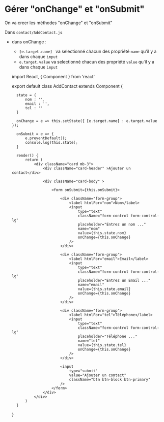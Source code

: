 # Gérer "onChange" et "onSubmit"

On va creer les méthodes "onChange" et "onSubmit"

Dans `contact/AddContact.js`

- dans onChange : 
    - `[e.target.name] ` va selectionné chacun des propriété `name` qu'il y a dans chaque `input`
    - `e.target.value` va selectionné chacun des propriété `value` qu'il y a dans chaque `input`

    import React, { Component } from 'react'

    export default class AddContact extends Component {

        state = {
            nom : '',
            email : '',
            tel : ''
        }

        onChange = e => this.setState({ [e.target.name] : e.target.value });

        onSubmit = e => {
            e.preventDefault();
            console.log(this.state);
        }

        render() {
            return (
                <div className="card mb-3">
                    <div className="card-header" >Ajouter un contact</div>

                    <div className="card-body" >

                        <form onSubmit={this.onSubmit}>

                            <div className="form-group">
                                <label htmlFor="nom">Nom</label>
                                <input
                                    type="text"
                                    className="form-control form-control-lg"
                                    placeholder="Entrez un nom ..."
                                    name="nom"
                                    value={this.state.nom}
                                    onChange={this.onChange}
                                />
                            </div>

                            <div className="form-group">
                                <label htmlFor="email">Email</label>
                                <input
                                    type="text"
                                    className="form-control form-control-lg"
                                    placeholder="Entrez un Email ..."
                                    name="email"
                                    value={this.state.email}
                                    onChange={this.onChange}
                                />
                            </div>

                            <div className="form-group">
                                <label htmlFor="tel">Téléphone</label>
                                <input
                                    type="text"
                                    className="form-control form-control-lg"
                                    placeholder="Téléphone ..."
                                    name="tel"
                                    value={this.state.tel}
                                    onChange={this.onChange}
                                />
                            </div>

                            <input
                                type="submit"
                                value="Ajouter un contact"
                                className="btn btn-block btn-primary"
                            />
                        </form>
                    </div>
                </div>
            )
        }
    }
